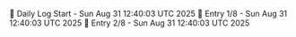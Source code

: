 📅 Daily Log Start - Sun Aug 31 12:40:03 UTC 2025
📌 Entry 1/8 - Sun Aug 31 12:40:03 UTC 2025
📌 Entry 2/8 - Sun Aug 31 12:40:03 UTC 2025
